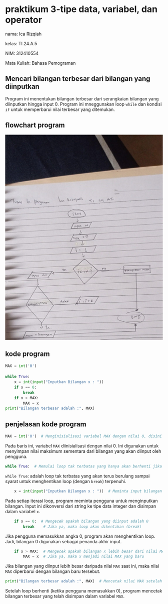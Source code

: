 # praktikum 3-tipe data, variabel, dan operator 

nama: Ica Rizqiah

kelas: TI.24.A.5

NIM: 312410554

Mata Kuliah: Bahasa Pemograman


## Mencari bilangan terbesar dari bilangan yang diinputkan
Program ini menentukan bilangan terbesar dari serangkaian bilangan yang diinputkan hingga input 0. Program ini mneggunakan loop `while` dan kondisi `if` untuk memperbarui nilai terbesar yang ditemukan.

## flowchart program
![foto](https://github.com/keeyyaaa/flowchart/blob/0e1fd9bd025855a298e9f706d526b89989e9fdee/flowchart.jpg)

## kode program 
```python
MAX = int('0')

while True:
    x = int(input("Inputkan Bilangan x : "))
    if x == 0:
        break
    if x > MAX:
        MAX = x
print("Bilangan terbesar adalah :", MAX)

```

## penjelasan kode program
```python
MAX = int('0')  # Menginisialisasi variabel MAX dengan nilai 0, disini 0 diubah dari string ke integer
```
Pada baris ini, variabel `MAX` diinisialisasi dengan nilai 0. Ini digunakan untuk menyimpan nilai maksimum sementara dari bilangan yang akan diinput oleh pengguna.

```python
while True:  # Memulai loop tak terbatas yang hanya akan berhenti jika ada break
```
`while True`: adalah loop tak terbatas yang akan terus berulang sampai syarat untuk menghentikan loop (dengan `break`) terpenuhi.

```python
    x = int(input("Inputkan Bilangan x : "))  # Meminta input bilangan x dari pengguna
```
Pada setiap iterasi loop, program meminta pengguna untuk menginputkan bilangan. Input ini dikonversi dari string ke tipe data integer dan disimpan dalam variabel `x`.

```python
    if x == 0:  # Mengecek apakah bilangan yang diinput adalah 0
        break    # Jika ya, maka loop akan dihentikan (break)
```
Jika pengguna memasukkan angka 0, program akan menghentikan loop. Jadi, bilangan 0 digunakan sebagai penanda akhir input.

```python
    if x > MAX:  # Mengecek apakah bilangan x lebih besar dari nilai MAX
        MAX = x  # Jika ya, maka x menjadi nilai MAX yang baru
```
Jika bilangan yang diinput lebih besar daripada nilai `MAX` saat ini, maka nilai `MAX` diperbarui dengan bilangan baru tersebut.

```python
print("Bilangan terbesar adalah :", MAX)  # Mencetak nilai MAX setelah loop selesai


```
Setelah loop berhenti (ketika pengguna memasukkan 0), program mencetak bilangan terbesar yang telah disimpan dalam variabel `MAX`.
